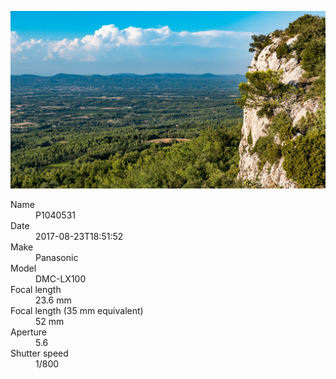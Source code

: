 [![P1040531](/photos/hd/P1040531.jpg)](/photos/full/P1040531.jpg?raw=true)

<dl>
  <dt>Name</dt>
  <dd>P1040531</dd>
  <dt>Date</dt>
  <dd>2017-08-23T18:51:52</dd>
  <dt>Make</dt>
  <dd>Panasonic</dd>
  <dt>Model</dt>
  <dd>DMC-LX100</dd>
  <dt>Focal length</dt>
  <dd>23.6 mm</dd>
  <dt>Focal length (35 mm equivalent)</dt>
  <dd>52 mm</dd>
  <dt>Aperture</dt>
  <dd>5.6</dd>
  <dt>Shutter speed</dt>
  <dd>1/800</dd>
</dl>
